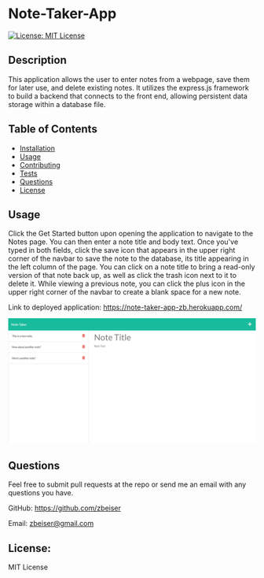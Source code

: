 # Note-Taker-App

[![License: MIT License](https://img.shields.io/badge/License-MIT-yellow.svg)](https://opensource.org/licenses/MIT)

## Description

This application allows the user to enter notes from a webpage, save them for later use, and delete existing notes. It utilizes the express.js framework to build a backend that connects to the front end, allowing persistent data storage within a database file. 

## Table of Contents

- [Installation](#installation)
- [Usage](#usage)
- [Contributing](#contributing)
- [Tests](#tests)
- [Questions](#questions)
- [License](#license)

## Usage

Click the Get Started button upon opening the application to navigate to the Notes page. You can then enter a note title and body text. Once you've typed in both fields, click the save icon that appears in the upper right corner of the navbar to save the note to the database, its title appearing in the left column of the page. You can click on a note title to bring a read-only version of that note back up, as well as click the trash icon next to it to delete it. While viewing a previous note, you can click the plus icon in the upper right corner of the navbar to create a blank space for a new note.

Link to deployed application: https://note-taker-app-zb.herokuapp.com/

![Screenshot](https://github.com/zbeiser/Note-Taker-App/blob/main/public/assets/Note-Taker-App.png?raw=true)

## Questions

Feel free to submit pull requests at the repo or send me an email with any questions you have.

GitHub: https://github.com/zbeiser

Email: zbeiser@gmail.com

## License:
    
MIT License
    
